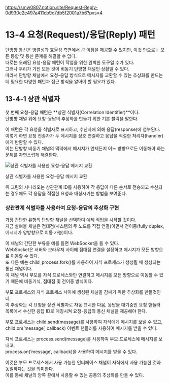 https://smw0807.notion.site/Request-Reply-0d930e2e497a411cb9e7db5f2001a7b6?pvs=4

# 13-4 요청(Request)/응답(Reply) 패턴

단방향 통신은 병렬성과 효율성 측면에서 큰 이점을 제공할 수 있지만, 이것 만으로는 모든 통합 및 통신 문제를 해결할 수 없다.  
때로는 오래된 요청-응답 패턴이 작업을 위한 완벽한 도구일 수가 있다.  
그러나 우리가 가진 모든 것이 비동기 단방향 채널인 상황일 수 있다.  
따라서 단방향 채널에서 요청-응답 방식으로 메시지를 교환할 수 있는 추상화를 만드는데 필요한 다양한 패턴과 접근 방식을 알아야 할 필요가 있다.

## 13-4-1 상관 식별자

첫 번째 요청-응답 패턴은 **상관 식별자(Correlation Identifier)**이다.  
단방향 채널 위에 요청-응답의 추상화를 만들기 위한 기본 블럭을 말한다.

이 패턴은 각 요청을 식별자로 표시하고, 수신자에 의해 응답(response)에 첨부된다.  
이렇게 하면 요청 전송자가 두 메시지를 상호 연결하고 응답을 적절한 처리자(handler)에게 반환할 수 있다.  
이는 단방향 비동기 채널의 맥락에서 메시지가 언제든지 어느 방향으로든 이동해야 하는 문제를 자연스럽게 해결한다.

![상관 식별자를 사용한 요청-응답 메시지 교환](https://prod-files-secure.s3.us-west-2.amazonaws.com/bc261f43-de91-483d-8946-ac5a65106576/7e813547-0b97-44ef-99fb-d06ea9e2d3fb/Untitled.png)

상관 식별자를 사용한 요청-응답 메시지 교환

위 그림의 시나리오는 상관관계 ID를 사용하여 각 응답이 다른 순서로 전송되고 수신되는 경우에도 각 응답을 적절한 요청과 매칭시키는 방법을 보여준다.

### 상관관계 식별자를 사용하여 요청-응답의 추상화 구현

가장 간단한 유형의 단방향 채널을 선택하여 예제 작업을 시작할 것이다.  
지금 살펴볼 채널은 점대점(시스템의 두 노드를 직접 연결)이면서 전이중(fully duplex, 메시지가 양방향으로 이동 가능)이다.

이 채널의 간단한 부류를 예를 들면 WebSocket을 들 수 있다.  
WebSocket은 서버와 브라우저 사이에 점대점 연결을 설정하고 메시지가 모든 방향으로 이동할 수 있다.  
또 다른 예는 child_process.fork()를 사용하여 자식 프로세스가 생성될 때 생성되는 통신 채널이다.  
이 채널 역시 부모를 자식 프로세스와만 연결하고 메시지를 모든 방향으로 이동할 수 있기 때문에 비동기식, 점대점 및 전이중 방식이다.

부모 프로세스와 자식 프로세스 사이에 생성된 채널을 감싸기 위한 추상화를 만들것인데,  
이 추상화는 각 요청을 상관 식별자로 자동 표시한 다음, 응답을 대기중인 요청 핸들러 목록에서 수신한 응답 ID로 매칭시켜 요청-응답의 통신 채널을 제공해야 한다.

부모 프로세스는 child.send(message)를 사용하여 자식에게 메시지를 보낼 수 있고,  
child.on(’message’, callback) 이벤트 핸들러를 사용하여 메시지를 받을 수 있다.

자식 프로세스는 process.send(message)를 사용하여 부모 프로세스에 메시지를 보내고,  
process.on(’message’, callback)을 사용하여 메시지를 받을 수 있다.

이것은 부모 프로세스에서 사용 가능한 인터페이스 채널이 자식에서 사용 가능한 것과 동일하다는 것을 의미한다.  
이를 통해 채널의 양쪽 끝에서 사용할 수 있는 공통의 추상화를 만들 수 있다.
